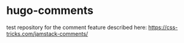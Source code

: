 # hugo-comments

test repository for the comment feature described here: https://css-tricks.com/jamstack-comments/
